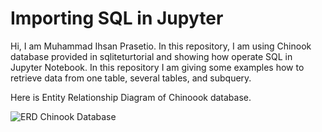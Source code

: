 # Importing SQL in Jupyter
Hi, I am Muhammad Ihsan Prasetio. In this repository, I am using Chinook database provided in sqliteturtorial and showing how operate SQL in Jupyter Notebook. In this repository I am giving some examples how to retrieve data from one table, several tables, and subquery.

Here is Entity Relationship Diagram of Chinoook database.

![ERD Chinook Database](https://user-images.githubusercontent.com/70465894/102710344-38ed8900-42e4-11eb-84e3-1adfa6928982.jpg)
